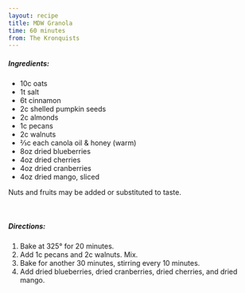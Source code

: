 ```yaml
---
layout: recipe
title: MDW Granola
time: 60 minutes
from: The Kronquists
---
```


##### Ingredients:

* 10c oats
* 1t salt
* 6t cinnamon
* 2c shelled pumpkin seeds
* 2c almonds
* 1c pecans
* 2c walnuts
* ⅔c each canola oil & honey (warm)
* 8oz dried blueberries
* 4oz dried cherries
* 4oz dried cranberries
* 4oz dried mango, sliced

Nuts and fruits may be added or substituted to taste.

<br>

##### Directions:

1. Bake at 325° for 20 minutes. 
2. Add 1c pecans and 2c walnuts. Mix. 
3. Bake for another 30 minutes, stirring every 10 minutes.
4. Add dried blueberries, dried cranberries, dried cherries, and dried mango.
